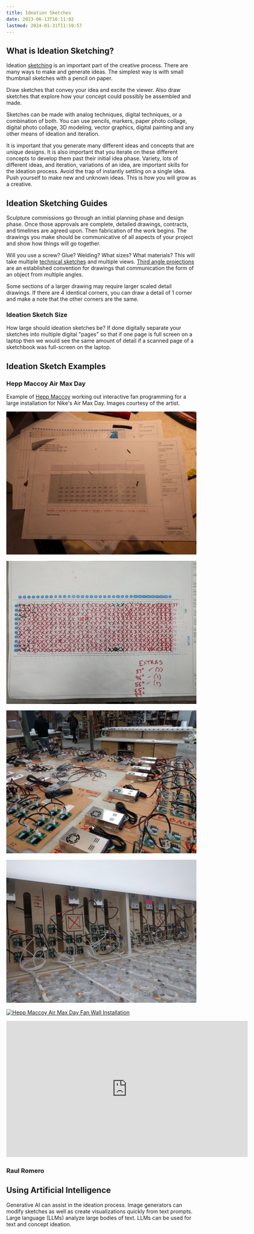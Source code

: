 ```yaml
---
title: Ideation Sketches
date: 2023-06-13T16:11:02
lastmod: 2024-01-31T11:59:57
---
```


## What is Ideation Sketching?

Ideation [sketching](./sketching.md) is an important part of the creative process. There are many ways to make and generate ideas. The simplest way is with small thumbnail sketches with a pencil on paper.

Draw sketches that convey your idea and excite the viewer. Also draw sketches that explore how your concept could possibly be assembled and made.

Sketches can be made with analog techniques, digital techniques, or a combination of both. You can use pencils, markers, paper photo collage, digital photo collage, 3D modeling, vector graphics, digital painting and any other means of ideation and iteration.

It is important that you generate many different ideas and concepts that are unique designs. It is also important that you iterate on these different concepts to develop them past their initial idea phase. Variety, lots of different ideas, and iteration, variations of an idea, are important skills for the ideation process. Avoid the trap of instantly settling on a single idea. Push yourself to make new and unknown ideas. This is how you will grow as a creative.

## Ideation Sketching Guides

Sculpture commissions go through an initial planning phase and design phase. Once those approvals are complete, detailed drawings, contracts, and timelines are agreed upon. Then fabrication of the work begins. The drawings you make should be communicative of all aspects of your project and show how things will go together.

Will you use a screw? Glue? Welding? What sizes? What materials? This will take multiple [technical sketches](./technical-sketching.md) and multiple views. [Third angle projections](./third-angle-projection.md) are an established convention for drawings that communication the form of an object from multiple angles.

Some sections of a larger drawing may require larger scaled detail drawings. If there are 4 identical corners, you can draw a detail of 1 corner and make a note that the other corners are the same.

### Ideation Sketch Size

How large should ideation sketches be? If done digitally separate your sketches into multiple digital "pages" so that if one page is full screen on a laptop then we would see the same amount of detail if a scanned page of a sketchbook was full-screen on the laptop.

## Ideation Sketch Examples

### Hepp Maccoy Air Max Day

Example of [Hepp Maccoy](../artists/hepp-maccoy.md) working out interactive fan programming for a large installation for Nike's Air Max Day. Images courtesy of the artist.

<div class="gallery-grid">

[![Hepp Maccoy Air Max Day fan layout sketch](./attachments/20180322-air-max-day-sketch-hepp-maccoy-1.jpg)](./attachments/20180322-air-max-day-sketch-hepp-maccoy-1.jpg)

[![Hepp Maccoy Air Max Day fan programming sketch](./attachments/20180322-air-max-day-sketch-hepp-maccoy-2.jpg)](./attachments/20180322-air-max-day-sketch-hepp-maccoy-2.jpg)

[![Hepp Maccoy Air Max Day Power Supply Fabrication](./attachments/20180320-air-max-day-power-supply-fabrication-hepp-maccoy.jpg)](./attachments/20180320-air-max-day-power-supply-fabrication-hepp-maccoy.jpg)

[![Hepp Maccoy Air Max Day Power Supply Installation](./attachments/20180320-air-max-day-power-supply-installation-hepp-maccoy.jpg)](./attachments/20180320-air-max-day-power-supply-installation-hepp-maccoy.jpg)

[![Hepp Maccoy Air Max Day Fan Wall Installation](./attachments/20180320-air-max-day-fan-wall-installation-hepp-maccoy.jpg)](./attachments/20180320-air-max-day-fan-wall-installation-hepp-maccoy.jpg)

<div class="iframe-16-9-container">
<iframe class="vimeoIframe" title="vimeo-player" src="https://player.vimeo.com/video/285928549?h=4cb888d89f" width="640" height="360" frameborder="0"    allowfullscreen></iframe>
</div>

</div>

### Raul Romero

## Using Artificial Intelligence

Generative AI can assist in the ideation process. Image generators can modify sketches as well as create visualizations quickly from text prompts. Large language (LLMs) analyze large bodies of text. LLMs can be used for text and concept ideation.
